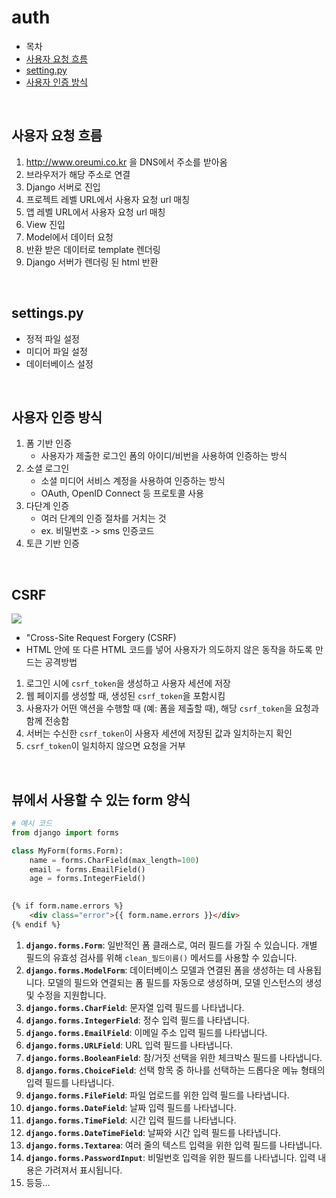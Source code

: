 # auth
- 목차
- [사용자 요청 흐름](#사용자-요청-흐름)
- [setting.py](#settingspy)
- [사용자 인증 방식](#사용자-인증-방식)

<br>


## 사용자 요청 흐름
1. http://www.oreumi.co.kr 을 DNS에서 주소를 받아옴
2. 브라우저가 해당 주소로 연결
3. Django 서버로 진입
4. 프로젝트 레벨 URL에서 사용자 요청 url 매칭
5. 앱 레벨 URL에서 사용자 요청 url 매칭
6. View 진입
7. Model에서 데이터 요청
8. 반환 받은 데이터로 template 렌더링
9. Django 서버가 렌더링 된 html 반환


<br>

## settings.py
- 정적 파일 설정
- 미디어 파일 설정
- 데이터베이스 설정


<br>

## 사용자 인증 방식
1. 폼 기반 인증
    - 사용자가 제출한 로그인 폼의 아이디/비번을 사용하여 인증하는 방식
2. 소셜 로그인
    - 소셜 미디어 서비스 계정을 사용하여 인증하는 방식
    - OAuth, OpenID Connect 등 프로토콜 사용
3. 다단계 인증
    - 여러 단계의 인증 절차를 거치는 것
    - ex. 비밀번호 -> sms 인증코드
4. 토큰 기반 인증

<br>

## CSRF
![](https://velog.velcdn.com/images/superkingyj/post/16c40ab0-2989-4bef-8347-90da4f713935/image.png)
- "Cross-Site Request Forgery (CSRF)
- HTML 안에 또 다른 HTML 코드를 넣어 사용자가 의도하지 않은 동작을 하도록 만드는 공격방법
1. 로그인 시에 `csrf_token`을 생성하고 사용자 세션에 저장
2. 웹 페이지를 생성할 때, 생성된 `csrf_token`을 포함시킴 
3. 사용자가 어떤 액션을 수행할 때 (예: 폼을 제출할 때), 해당 `csrf_token`을 요청과 함께 전송함
4. 서버는 수신한 `csrf_token`이 사용자 세션에 저장된 값과 일치하는지 확인
5. `csrf_token`이 일치하지 않으면 요청을 거부

<br>

## 뷰에서 사용할 수 있는 form 양식
```python
# 예시 코드
from django import forms

class MyForm(forms.Form):
    name = forms.CharField(max_length=100)
    email = forms.EmailField()
    age = forms.IntegerField()
    
```

```html
{% if form.name.errors %}
    <div class="error">{{ form.name.errors }}</div>
{% endif %}

```
1. **`django.forms.Form`**: 일반적인 폼 클래스로, 여러 필드를 가질 수 있습니다. 개별 필드의 유효성 검사를 위해 `clean_필드이름()` 메서드를 사용할 수 있습니다.
2. **`django.forms.ModelForm`**: 데이터베이스 모델과 연결된 폼을 생성하는 데 사용됩니다. 모델의 필드와 연결되는 폼 필드를 자동으로 생성하며, 모델 인스턴스의 생성 및 수정을 지원합니다.
3. **`django.forms.CharField`**: 문자열 입력 필드를 나타냅니다.
4. **`django.forms.IntegerField`**: 정수 입력 필드를 나타냅니다.
5. **`django.forms.EmailField`**: 이메일 주소 입력 필드를 나타냅니다.
6. **`django.forms.URLField`**: URL 입력 필드를 나타냅니다.
7. **`django.forms.BooleanField`**: 참/거짓 선택을 위한 체크박스 필드를 나타냅니다.
8. **`django.forms.ChoiceField`**: 선택 항목 중 하나를 선택하는 드롭다운 메뉴 형태의 입력 필드를 나타냅니다.
9. **`django.forms.FileField`**: 파일 업로드를 위한 입력 필드를 나타냅니다.
10. **`django.forms.DateField`**: 날짜 입력 필드를 나타냅니다.
11. **`django.forms.TimeField`**: 시간 입력 필드를 나타냅니다.
12. **`django.forms.DateTimeField`**: 날짜와 시간 입력 필드를 나타냅니다.
13. **`django.forms.Textarea`**: 여러 줄의 텍스트 입력을 위한 입력 필드를 나타냅니다.
14. **`django.forms.PasswordInput`**: 비밀번호 입력을 위한 필드를 나타냅니다. 입력 내용은 가려져서 표시됩니다.
15. 등등...